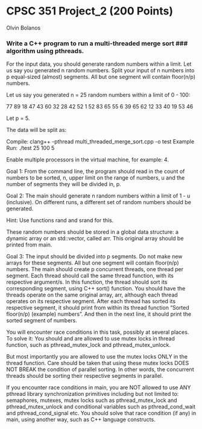 # CPSC 351 Project_2 (200 Points)
Olvin Bolanos
### Write a C++ program to run a multi-threaded merge sort  ### algorithm using pthreads.

For the input data, you should generate random numbers within a limit. Let us say you generated n random numbers. Split your input of n numbers into p equal-sized (almost) segments. All but one segment will contain floor(n/p) numbers.

Let us say you generated n = 25 random numbers within a limit of 0 - 100:

77  89  18  47  43  60  32  28  42  52  1  52  83  65  55  6  39  65  62  12  33  40  19  53  46

Let p = 5.

The data will be split as:


Compile: clang++ -pthread multi_threaded_merge_sort.cpp -o test
Example Run: ./test 25 100 5

Enable multiple processors in the virtual machine, for example: 4.

Goal 1: From the command line, the program should read in the count of numbers to be sorted, n, upper limit on the range of numbers, u and the number of segments they will be divided in, p.

Goal 2: The main should generate n random numbers within a limit of 1 - u (inclusive). On different runs, a different set of random numbers should be generated.

Hint: Use functions rand and srand for this.

These random numbers should be stored in a global data structure: a dynamic array or an std::vector, called arr. This original array should be printed from main.

Goal 3: The input should be divided into p segments. Do not make new arrays for these segments. All but one segment will contain floor(n/p) numbers. The main should create p concurrent threads, one thread per segment. Each thread should call the same thread function, with its respective argument/s. In this function, the thread should sort its corresponding segment, using C++ sort() function. You should have the threads operate on the same original array, arr, although each thread operates on its respective segment. After each thread has sorted its respective segment, it should print from within its thread function “Sorted floor(n/p) (example) numbers”. And then in the next line, it should print the sorted segment of numbers.

You will encounter race conditions in this task, possibly at several places.
To solve it:
You should and are allowed to use mutex locks in thread function, such as pthread_mutex_lock and pthread_mutex_unlock.

 But most importantly you are allowed to use the mutex locks ONLY in the thread function. Care should be taken that using these mutex locks DOES NOT BREAK the condition of parallel sorting. In other words, the concurrent threads should be sorting their respective segments in parallel.


If you encounter race conditions in main, you are NOT allowed to use ANY pthread library synchronization primitives including but not limited to: semaphores, mutexes, mutex locks such as pthread_mutex_lock and pthread_mutex_unlock and conditional variables such as pthread_cond_wait and pthread_cond_signal etc. You should solve that race condition (if any) in main, using another way, such as C++ language constructs.
